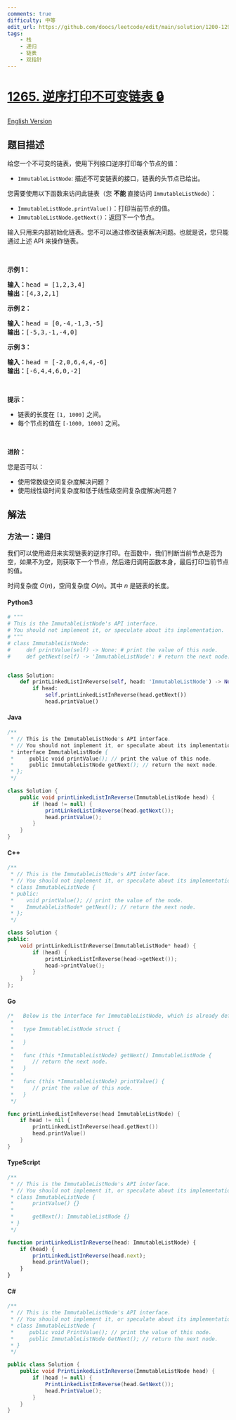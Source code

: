 ```yaml
---
comments: true
difficulty: 中等
edit_url: https://github.com/doocs/leetcode/edit/main/solution/1200-1299/1265.Print%20Immutable%20Linked%20List%20in%20Reverse/README.md
tags:
    - 栈
    - 递归
    - 链表
    - 双指针
---
```


<!-- problem:start -->

# [1265. 逆序打印不可变链表 🔒](https://leetcode.cn/problems/print-immutable-linked-list-in-reverse)

[English Version](/solution/1200-1299/1265.Print%20Immutable%20Linked%20List%20in%20Reverse/README_EN.md)

## 题目描述

<!-- description:start -->

<p>给您一个不可变的链表，使用下列接口逆序打印每个节点的值：</p>

<ul>
	<li><code>ImmutableListNode</code>: 描述不可变链表的接口，链表的头节点已给出。</li>
</ul>

<p>您需要使用以下函数来访问此链表（您&nbsp;<strong>不能&nbsp;</strong>直接访问&nbsp;<code>ImmutableListNode</code>）：</p>

<ul>
	<li><code>ImmutableListNode.printValue()</code>：打印当前节点的值。</li>
	<li><code>ImmutableListNode.getNext()</code>：返回下一个节点。</li>
</ul>

<p>输入只用来内部初始化链表。您不可以通过修改链表解决问题。也就是说，您只能通过上述 API 来操作链表。</p>

<p>&nbsp;</p>

<p><strong>示例 1：</strong></p>

<pre>
<strong>输入：</strong>head = [1,2,3,4]
<strong>输出：</strong>[4,3,2,1]
</pre>

<p><strong>示例 2：</strong></p>

<pre>
<strong>输入：</strong>head = [0,-4,-1,3,-5]
<strong>输出：</strong>[-5,3,-1,-4,0]
</pre>

<p><strong>示例 3：</strong></p>

<pre>
<strong>输入：</strong>head = [-2,0,6,4,4,-6]
<strong>输出：</strong>[-6,4,4,6,0,-2]
</pre>

<ul>
</ul>

<p>&nbsp;</p>

<p><strong>提示：</strong></p>

<ul>
	<li>链表的长度在&nbsp;<code>[1, 1000]</code>&nbsp;之间。</li>
	<li>每个节点的值在&nbsp;<code>[-1000, 1000]</code>&nbsp;之间。</li>
</ul>

<p>&nbsp;</p>

<p><strong>进阶：</strong></p>

<p>您是否可以：</p>

<ul>
	<li>使用常数级空间复杂度解决问题？</li>
	<li>使用线性级时间复杂度和低于线性级空间复杂度解决问题？</li>
</ul>

<!-- description:end -->

## 解法

<!-- solution:start -->

### 方法一：递归

我们可以使用递归来实现链表的逆序打印。在函数中，我们判断当前节点是否为空，如果不为空，则获取下一个节点，然后递归调用函数本身，最后打印当前节点的值。

时间复杂度 $O(n)$，空间复杂度 $O(n)$。其中 $n$ 是链表的长度。

<!-- tabs:start -->

#### Python3

```python
# """
# This is the ImmutableListNode's API interface.
# You should not implement it, or speculate about its implementation.
# """
# class ImmutableListNode:
#     def printValue(self) -> None: # print the value of this node.
#     def getNext(self) -> 'ImmutableListNode': # return the next node.


class Solution:
    def printLinkedListInReverse(self, head: 'ImmutableListNode') -> None:
        if head:
            self.printLinkedListInReverse(head.getNext())
            head.printValue()
```

#### Java

```java
/**
 * // This is the ImmutableListNode's API interface.
 * // You should not implement it, or speculate about its implementation.
 * interface ImmutableListNode {
 *     public void printValue(); // print the value of this node.
 *     public ImmutableListNode getNext(); // return the next node.
 * };
 */

class Solution {
    public void printLinkedListInReverse(ImmutableListNode head) {
        if (head != null) {
            printLinkedListInReverse(head.getNext());
            head.printValue();
        }
    }
}
```

#### C++

```cpp
/**
 * // This is the ImmutableListNode's API interface.
 * // You should not implement it, or speculate about its implementation.
 * class ImmutableListNode {
 * public:
 *    void printValue(); // print the value of the node.
 *    ImmutableListNode* getNext(); // return the next node.
 * };
 */

class Solution {
public:
    void printLinkedListInReverse(ImmutableListNode* head) {
        if (head) {
            printLinkedListInReverse(head->getNext());
            head->printValue();
        }
    }
};
```

#### Go

```go
/*   Below is the interface for ImmutableListNode, which is already defined for you.
 *
 *   type ImmutableListNode struct {
 *
 *   }
 *
 *   func (this *ImmutableListNode) getNext() ImmutableListNode {
 *		// return the next node.
 *   }
 *
 *   func (this *ImmutableListNode) printValue() {
 *		// print the value of this node.
 *   }
 */

func printLinkedListInReverse(head ImmutableListNode) {
	if head != nil {
		printLinkedListInReverse(head.getNext())
		head.printValue()
	}
}
```

#### TypeScript

```ts
/**
 * // This is the ImmutableListNode's API interface.
 * // You should not implement it, or speculate about its implementation
 * class ImmutableListNode {
 *      printValue() {}
 *
 *      getNext(): ImmutableListNode {}
 * }
 */

function printLinkedListInReverse(head: ImmutableListNode) {
    if (head) {
        printLinkedListInReverse(head.next);
        head.printValue();
    }
}
```

#### C#

```cs
/**
 * // This is the ImmutableListNode's API interface.
 * // You should not implement it, or speculate about its implementation.
 * class ImmutableListNode {
 *     public void PrintValue(); // print the value of this node.
 *     public ImmutableListNode GetNext(); // return the next node.
 * }
 */

public class Solution {
    public void PrintLinkedListInReverse(ImmutableListNode head) {
        if (head != null) {
            PrintLinkedListInReverse(head.GetNext());
            head.PrintValue();
        }
    }
}
```

<!-- tabs:end -->

<!-- solution:end -->

<!-- problem:end -->
